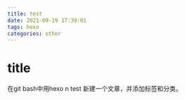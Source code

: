 ```yaml
---
title: test
date: 2021-09-19 17:39:01
tags: hexo
categories: other
---
```


# title

在git bash中用hexo n test 新建一个文章，并添加标签和分类。

